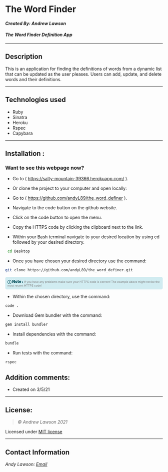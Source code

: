 # The Word Finder
#### *Created By: Andrew Lawson*
#### *The Word Finder Definition App*

* * *

## Description
This is an application for finding the definitions of words from a dynamic list that can be updated as the user pleases. Users can add, update, and delete words and their definitions.
* * *

## Technologies used
* Ruby
* Sinatra
* Heroku
* Rspec
* Capybara

* * *


## Installation :
### Want to see this webpage now?

* Go to ( https://salty-mountain-39366.herokuapp.com/ ).

- Or clone the project to your computer and open locally:

* Go to ( https://github.com/andyL89/the_word_definer ).

*  Navigate to the code button on the github website.

* Click on the code button to open the menu.

- Copy the HTTPS code by clicking the clipboard next to the link.

- Within your Bash terminal navigate to your desired location by using cd followed by your desired directory.

```bash
 cd Desktop
```

- Once you have chosen your desired directory use the command:
```bash
git clone https://github.com/andyL89/the_word_definer.git
```

<div
  style="
    background-color: #d1ecf1;
    color: grey; padding: 6px;
    font-size: 9px;
    border-radius: 5px;
    border: 1px solid #d4ecf1;
    margin-bottom: 12px"
>
  <span
    style="
      font-size: 12px;
      font-weight: 600;
      color: #0c5460;"
  >
    ⓘ
  </span>
  <span
    style="
      font-size: 12px;
      font-weight: 900;
      color: #0c5460;
      margin-bottom: 24px"
  >
    Note :
  </span>
  If you have any problems make sure your HTTPS code is correct! The example above might not be the most recent HTTPS code!
</div>


* Within the chosen directory, use the command:

``` bash
code .
```

* Download Gem bundler with the command:

``` bash
gem install bundler
```

* Install dependencies with the command:

``` bash
bundle
```

* Run tests with the command:

``` bash
rspec
```


## Addition comments:
* Created on 3/5/21


* * *

## License:
> *&copy; Andrew Lawson 2021*

Licensed under [MIT license](https://mit-license.org/)

* * *

## Contact Information
_Andy Lawson: [Email](alawson89@gmail.com)_